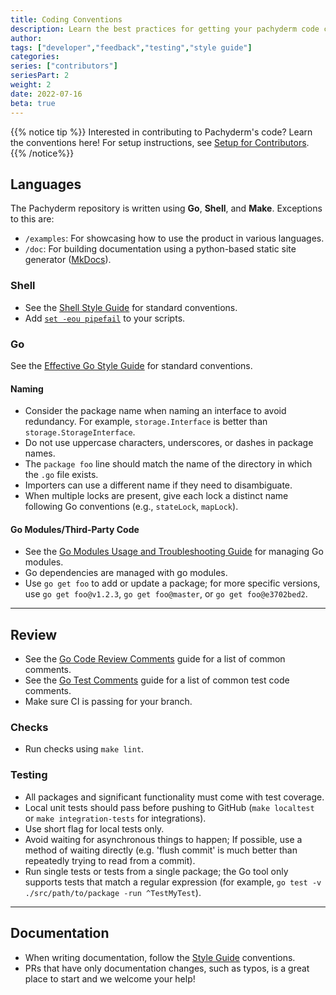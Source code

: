 ```yaml
---
title: Coding Conventions
description: Learn the best practices for getting your pachyderm code contributions accepted into the official repository.
author:
tags: ["developer","feedback","testing","style guide"]
categories:
series: ["contributors"]
seriesPart: 2
weight: 2
date: 2022-07-16
beta: true 
---
```

{{% notice tip %}}
Interested in contributing to Pachyderm's code? Learn the conventions here! For setup instructions, see [Setup for Contributors](./setup.md).
{{% /notice%}}

## Languages 

The Pachyderm repository is written using **Go**, **Shell**, and **Make**. Exceptions to this are:

- `/examples`: For showcasing how to use the product in various languages.
- `/doc`: For building documentation using a python-based static site generator ([MkDocs](https://www.mkdocs.org/)).


### Shell

- See the [Shell Style Guide](https://google.github.io/styleguide/shellguide.html) for standard conventions. 
- Add [`set -eou pipefail`](https://explainshell.com/explain?cmd=set+-euo+pipefail) to your scripts.

### Go

See the [Effective Go Style Guide](https://go.dev/doc/effective_go) for standard conventions.

#### Naming 

- Consider the package name when naming an interface to avoid redundancy. For example, `storage.Interface` is better than `storage.StorageInterface`.
- Do not use uppercase characters, underscores, or dashes in package names.
- The `package foo` line should match the name of the directory in which the `.go` file exists.
- Importers can use a different name if they need to disambiguate.
- When multiple locks are present, give each lock a distinct name following Go conventions (e.g., `stateLock`, `mapLock`).


#### Go Modules/Third-Party Code

- See the [Go Modules Usage and Troubleshooting Guide](https://github.com/golang/go/wiki/Modules#how-to-install-and-activate-module-support) for managing Go modules.
- Go dependencies are managed with go modules.
- Use `go get foo` to add or update a package; for more specific versions, use  `go get foo@v1.2.3`, `go get foo@master`, or `go get foo@e3702bed2`.

---

## Review

- See the [Go Code Review Comments](https://github.com/golang/go/wiki/CodeReviewComments) guide for a list of common comments. 
- See the [Go Test Comments](https://github.com/golang/go/wiki/TestComments) guide for a list of common test code comments.
- Make sure CI is passing for your branch.


### Checks 

- Run checks using `make lint`. 

### Testing 

- All packages and significant functionality must come with test coverage.
- Local unit tests should pass before pushing to GitHub (`make localtest` or `make integration-tests` for integrations).
- Use short flag for local tests only. 
- Avoid waiting for asynchronous things to happen; If possible, use a method of waiting directly (e.g. 'flush commit' is much better than repeatedly trying to read from a commit).
- Run single tests or tests from a single package; the Go tool only supports tests that match a regular expression (for example, `go test -v ./src/path/to/package -run ^TestMyTest`).

---

## Documentation

- When writing documentation, follow the [Style Guide](docs-style-guide.md) conventions.
- PRs that have only documentation changes, such as typos, is a great place to start and we welcome your help!
